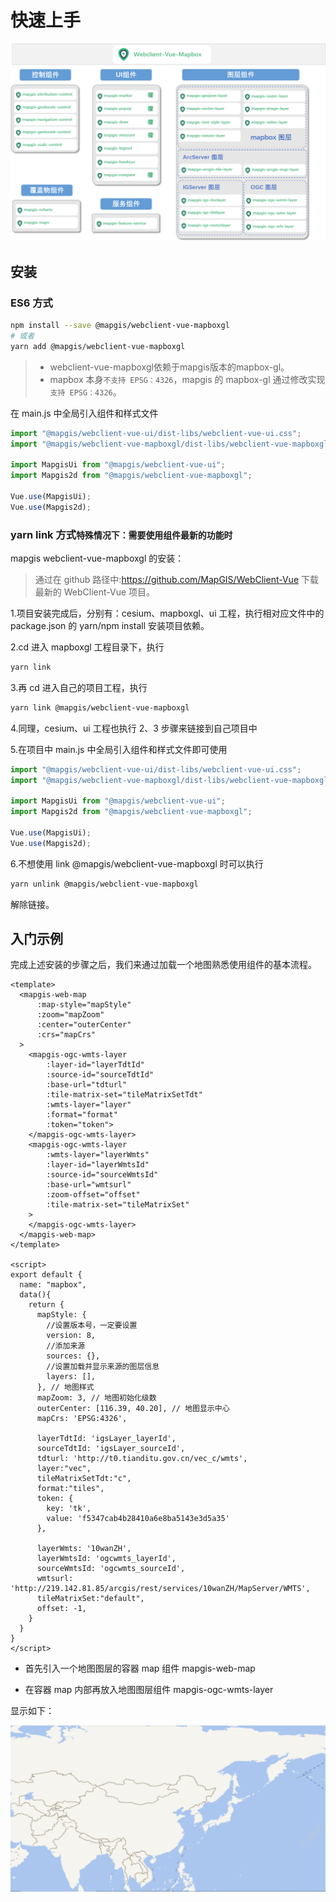 # 快速上手

![核心框架](../images/framework/webclient-vue-mapboxgl.png)

## 安装

### ES6 方式

[comment]: <> (> 由于 mapbox 本身`不支持 EPSG：4326`， 公司内部修改版实现`支持 EPSG：4326`)

[comment]: <> (### 中地版本安装 `建议使用`)

[comment]: <> (@mapgis/webclient-vue-mapboxgl 支持一层封装，除了本身需要安装以外，会内置安装 @mapgis/mapbox-gl 的依赖)

[comment]: <> (# 支持 4326 的坐标系的使用方式)

```bash
npm install --save @mapgis/webclient-vue-mapboxgl
# 或者
yarn add @mapgis/webclient-vue-mapboxgl
```

> - webclient-vue-mapboxgl依赖于mapgis版本的mapbox-gl。
> - mapbox 本身`不支持 EPSG：4326`，mapgis 的 mapbox-gl 通过修改实现`支持 EPSG：4326`。


在 main.js 中全局引入组件和样式文件

```js
import "@mapgis/webclient-vue-ui/dist-libs/webclient-vue-ui.css";
import "@mapgis/webclient-vue-mapboxgl/dist-libs/webclient-vue-mapboxgl.css";

import MapgisUi from "@mapgis/webclient-vue-ui";
import Mapgis2d from "@mapgis/webclient-vue-mapboxgl";

Vue.use(MapgisUi);
Vue.use(Mapgis2d);
```

### yarn link 方式`特殊情况下：需要使用组件最新的功能时`

mapgis webclient-vue-mapboxgl 的安装：

> 通过在 github 路径中:https://github.com/MapGIS/WebClient-Vue 下载最新的 WebClient-Vue 项目。

1.项目安装完成后，分别有：cesium、mapboxgl、ui 工程，执行相对应文件中的 package.json 的 yarn/npm install 安装项目依赖。

2.cd 进入 mapboxgl 工程目录下，执行

```bash
yarn link
```

3.再 cd 进入自己的项目工程，执行

```bash
yarn link @mapgis/webclient-vue-mapboxgl
```

4.同理，cesium、ui 工程也执行 2、3 步骤来链接到自己项目中

5.在项目中 main.js 中全局引入组件和样式文件即可使用

```js
import "@mapgis/webclient-vue-ui/dist-libs/webclient-vue-ui.css";
import "@mapgis/webclient-vue-mapboxgl/dist-libs/webclient-vue-mapboxgl.css";

import MapgisUi from "@mapgis/webclient-vue-ui";
import Mapgis2d from "@mapgis/webclient-vue-mapboxgl";

Vue.use(MapgisUi);
Vue.use(Mapgis2d);
```

6.不想使用 link @mapgis/webclient-vue-mapboxgl 时可以执行

```bash
yarn unlink @mapgis/webclient-vue-mapboxgl
```

解除链接。

## 入门示例

完成上述安装的步骤之后，我们来通过加载一个地图熟悉使用组件的基本流程。

```vue
<template>
  <mapgis-web-map
      :map-style="mapStyle"
      :zoom="mapZoom"
      :center="outerCenter"
      :crs="mapCrs"
  >
    <mapgis-ogc-wmts-layer
        :layer-id="layerTdtId"
        :source-id="sourceTdtId"
        :base-url="tdturl"
        :tile-matrix-set="tileMatrixSetTdt"
        :wmts-layer="layer"
        :format="format"
        :token="token">
    </mapgis-ogc-wmts-layer>
    <mapgis-ogc-wmts-layer
        :wmts-layer="layerWmts"
        :layer-id="layerWmtsId"
        :source-id="sourceWmtsId"
        :base-url="wmtsurl"
        :zoom-offset="offset"
        :tile-matrix-set="tileMatrixSet"
    >
    </mapgis-ogc-wmts-layer>
  </mapgis-web-map>
</template>

<script>
export default {
  name: "mapbox",
  data(){
    return {
      mapStyle: {
        //设置版本号，一定要设置
        version: 8,
        //添加来源
        sources: {},
        //设置加载并显示来源的图层信息
        layers: [],
      }, // 地图样式
      mapZoom: 3, // 地图初始化级数
      outerCenter: [116.39, 40.20], // 地图显示中心
      mapCrs: 'EPSG:4326',

      layerTdtId: 'igsLayer_layerId',
      sourceTdtId: 'igsLayer_sourceId',
      tdturl: 'http://t0.tianditu.gov.cn/vec_c/wmts',
      layer:"vec",
      tileMatrixSetTdt:"c",
      format:"tiles",
      token: {
        key: 'tk',
        value: 'f5347cab4b28410a6e8ba5143e3d5a35'
      },

      layerWmts: '10wanZH',
      layerWmtsId: 'ogcwmts_layerId',
      sourceWmtsId: 'ogcwmts_sourceId',
      wmtsurl: 'http://219.142.81.85/arcgis/rest/services/10wanZH/MapServer/WMTS',
      tileMatrixSet:"default",
      offset: -1,
    }
  }
}
</script>
```

- 首先引入一个地图图层的容器 map 组件 mapgis-web-map

- 在容器 map 内部再放入地图图层组件 mapgis-ogc-wmts-layer

显示如下：

![入门示例](./example.png)

[comment]: <> (## 浏览器使用)

[comment]: <> (### 安装)

[comment]: <> (添加 vue, mapbox-gl, 和 vue-mapbox 脚本到页面中)

[comment]: <> (> 由于公司的 cdn 包不在公网上发布，统一在[司马云]&#40;http://www.smaryun.com&#41;上获取，下面展示的是开源的脚本)

[comment]: <> (```html)

[comment]: <> (<!DOCTYPE html>)

[comment]: <> (<html>)

[comment]: <> ( <head>)

[comment]: <> ( <!-- ... -->)

[comment]: <> ( <!-- Mapbox GL CSS -->)

[comment]: <> ( <link)

[comment]: <> ( href="http://develop.smaryun.com/static/libs/cdn/mapboxgl/mapbox-gl.css")

[comment]: <> ( rel="stylesheet")

[comment]: <> ( />)

[comment]: <> ( <!-- Vue-mapbox CSS -->)

[comment]: <> ( <link)

[comment]: <> ( href="http://develop.smaryun.com/static/libs/cdn/zondyclient/vue/webclient-vue-mapboxgl.css")

[comment]: <> ( rel="stylesheet")

[comment]: <> ( />)

[comment]: <> ( <!-- Mapbox GL JS -->)

[comment]: <> ( <script src="http://develop.smaryun.com/static/libs/cdn/mapboxgl/mapbox-gl.js"></script>)

[comment]: <> ( <!-- VueJS -->)

[comment]: <> ( <script src="https://cdn.jsdelivr.net/npm/vue@latest/dist/vue.min.js"></script>)

[comment]: <> ( <!-- Vue-mapbox -->)

[comment]: <> ( <script)

[comment]: <> ( type="text/javascript")

[comment]: <> ( src="http://develop.smaryun.com/static/libs/cdn/zondyclient/vue/webclient-vue-mapboxgl.umd.min.js")

[comment]: <> ( ></script>)

[comment]: <> ( <!-- ... -->)

[comment]: <> ( </head>)

[comment]: <> (</html>)

[comment]: <> (```)

[comment]: <> (::: tip 目的)

[comment]: <> (所有的组件都是在 既可以全局引入，也可以按需引入。 推荐全局使用。)

[comment]: <> (:::)
